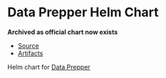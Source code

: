 # Data Prepper Helm Chart

**Archived as official chart now exists**

- [Source](https://github.com/opensearch-project/helm-charts/tree/4443ee30132bd06a019db00aafb950db55a5981d/charts/data-prepper)
- [Artifacts](https://artifacthub.io/packages/helm/opensearch-project-helm-charts/data-prepper)

Helm chart for [Data Prepper](https://github.com/opensearch-project/data-prepper)
